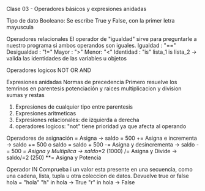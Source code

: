 Clase 03 - Operadores básicos y expresiones anidadas

Tipo de dato Booleano: Se escribe True y False, con la primer letra mayuscula

Operadores relacionales
El operador de "igualdad" sirve para preguntarle a nuestro programa si ambos operandos son iguales.
Igualdad : "=="
Desigualdad : "!="
Mayor : ">"
Menor: "<"
Identidad : "is" lista_1 is lista_2 -> valida las identidades de las variables u objetos

Operadores logicos
NOT
OR
AND

Expresiones anidadas
Normas de precedencia
Primero resuelve los temrinos en parentesis
potenciación y raices
multiplicacion y division
sumas y restas

1. Expresiones de cualquier tipo entre parentesis
2. Expresiones aritmeticas
3. Expresiones relacionales: de izquierda a derecha
4. operadores logicos: "not" tiene prioridad ya que afecta al operando

Operadores de asignación
= Asigna -> saldo = 500
+= Asigna e incrementa -> saldo += 500 o saldo = saldo + 500
-= Asigna y desincrementa -> saldo -= 500
*= Asigna y Multiplica -> saldo*=2 (1000)
/= Asigna y Divide -> saldo/=2 (250)
**= Asigna y Potencia 

Operador IN
Comprueba i un valor esta presente en una secuencia, como una cadena, lista, tupla u otra coleccion de datos. Devuelve true or false
hola = "hola"
"h" in hola -> True
"r" in hola -> False
